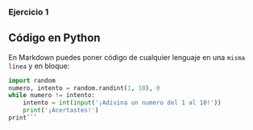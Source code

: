 ### Ejercicio 1

## Código en Python

En Markdown puedes poner código de cualquier lenguaje en una `misma línea` y en bloque:

```python
import random
numero, intento = random.randint(1, 10), 0
while numero != intento:
    intento = int(input('¡Adivina un numero del 1 al 10!'))
    print('¡Acertastes!')
print```

